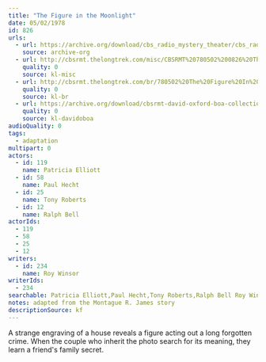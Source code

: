 ```yaml
---
title: "The Figure in the Moonlight"
date: 05/02/1978
id: 826
urls: 
  - url: https://archive.org/download/cbs_radio_mystery_theater/cbs_radio_mystery_theater-0801-0850.zip/cbs_radio_mystery_theater-0801-0850%2Fcbsrmt_0826_figure_in_the_moonlight.mp3
    source: archive-org
  - url: http://cbsrmt.thelongtrek.com/misc/CBSRMT%20780502%200826%20The%20Figure%20In%20The%20Moonlight_gb.mp3
    quality: 0
    source: kl-misc
  - url: http://cbsrmt.thelongtrek.com/br/780502%20The%20Figure%20In%20The%20Moonlight-WBBM.mp3
    quality: 0
    source: kl-br
  - url: https://archive.org/download/cbsrmt-david-oxford-boa-collection/CBSRMT-780502-0826-The-Figure-in-the-Moonlight-(128-48)_WBBM-JE-{BoA}.mp3
    quality: 0
    source: kl-davidoboa
audioQuality: 0
tags: 
  - adaptation
multipart: 0
actors:  
  - id: 119
    name: Patricia Elliott  
  - id: 58
    name: Paul Hecht  
  - id: 25
    name: Tony Roberts  
  - id: 12
    name: Ralph Bell
actorIds:  
  - 119  
  - 58  
  - 25  
  - 12
writers:  
  - id: 234
    name: Roy Winsor
writerIds:  
  - 234
searchable: Patricia Elliott,Paul Hecht,Tony Roberts,Ralph Bell Roy Winsor
notes: adapted from the Montague R. James story
descriptionSource: kf
---
```

A strange engraving of a house reveals a figure acting out a long forgotten crime. When the couple who inherit the photo search for its meaning, they learn a friend's family secret.